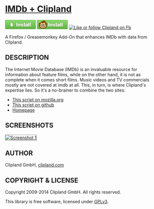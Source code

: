 # [IMDb + Clipland](https://github.com/clipland/addon-clipland-imdb)

[![Install](https://raw.githubusercontent.com/clipland/addon-clipland-imdb/master/github-install-button-firefox.jpg)](https://addons.mozilla.org/en-US/firefox/addon/imdb-clipland/)
[![Install](https://raw.githubusercontent.com/clipland/addon-clipland-imdb/master/github-install-button-greasemonkey.jpg)](https://raw.githubusercontent.com/clipland/addon-clipland-imdb/master/imdb-plus-clipland.user.js)
[![Like or follow Clipland on Fb](http://www.clipland.com/res/button-facebook-like.png)](https://www.facebook.com/pages/Cliplandcom/91377069846)

A Firefox / Greasemonkey Add-On that enhances IMDb with data from Clipland.

## DESCRIPTION

The Internet Movie Database (IMDb) is an invaluable resource for information about
feature films, while on the other hand, it is not as complete when it comes
short films. Music videos and TV commercials mostly are not covered at imdb at
all. This, in turn, is where Clipland's expertise lies. So it's a no-brainer to combine
the two sites:

- [This script on mozilla.org](https://addons.mozilla.org/en-US/firefox/addon/imdb-clipland/)
- [This script on github](https://github.com/clipland/addon-clipland-imdb)
- [Homepage](https://www.clipland.com/imdbclipland)

## SCREENSHOTS

<div>
<a href="https://raw.github.com/clipland/wrangler/addon-clipland-imdb/screenshot1.png"><span><img src="https://raw.github.com/clipland/addon-clipland-imdb/master/screenshot1.png" width="495" height="317" alt="Screenshot 1" style="border: 1px solid #888;" /></span></a>
</div>

## AUTHOR

Clipland GmbH, [clipland.com](http://www.clipland.com/)

## COPYRIGHT & LICENSE

Copyright 2009-2014 Clipland GmbH. All rights reserved.

This library is free software, licensed under [GPLv3](http://www.gnu.org/licenses/gpl).